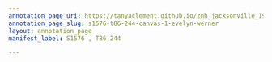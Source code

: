 ```yaml
---
annotation_page_uri: https://tanyaclement.github.io/znh_jacksonville_1939/annotations/s1576-t86-244-canvas-1-evelyn-werner.json
annotation_page_slug: s1576-t86-244-canvas-1-evelyn-werner
layout: annotation_page
manifest_label: S1576 , T86-244

---
```

